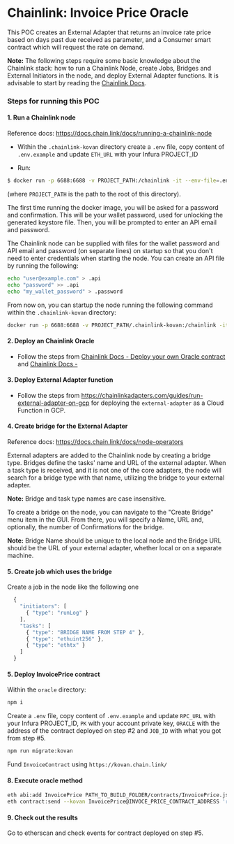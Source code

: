 # Chainlink: Invoice Price Oracle

This POC creates an External Adapter that returns an invoice rate price based on days past due received as parameter, and a Consumer smart contract which will request the rate on demand.

**Note:** The following steps require some basic knowledge about the Chainlink stack: how to run a Chainlink Node, create Jobs, Bridges and External Initiators in the node, and deploy External Adapter functions. It is advisable to start by reading the [Chainlink Docs](https://docs.chain.link).

### Steps for running this POC

#### 1. Run a Chainlink node

  Reference docs: https://docs.chain.link/docs/running-a-chainlink-node

  - Within the `.chainlink-kovan` directory create a `.env` file, copy content of `.env.example` and update `ETH_URL` with your Infura PROJECT_ID

  - Run:
  ```bash
  $ docker run -p 6688:6688 -v PROJECT_PATH:/chainlink -it --env-file=.env smartcontract/chainlink local n
  ```
  (where `PROJECT_PATH` is the path to the root of this directory).

  The first time running the docker image, you will be asked for a password and confirmation. This will be your wallet password, used for unlocking the generated keystore file. Then, you will be prompted to enter an API email and password.

  The Chainlink node can be supplied with files for the wallet password and API email and password (on separate lines) on startup so that you don't need to enter credentials when starting the node. You can create an API file by running the following:

  ```bash
  echo "user@example.com" > .api
  echo "password" >> .api
  echo "my_wallet_password" > .password
  ```

  From now on, you can startup the node running the following command within the `.chainlink-kovan` directory:

  ```bash
  docker run -p 6688:6688 -v PROJECT_PATH/.chainlink-kovan:/chainlink -it --env-file=.env smartcontract/chainlink local n -p /chainlink/.password -a /chainlink/.api
  ```

#### 2. Deploy an Chainlink Oracle

  - Follow the steps from [Chainlink Docs - Deploy your own Oracle contract](https://docs.chain.link/docs/fulfilling-requests#section-deploy-your-own-oracle-contract) and [Chainlink Docs - ](https://docs.chain.link/docs/fulfilling-requests#section-deploy-your-own-oracle-contract)

#### 3. Deploy External Adapter function

  - Follow the steps from https://chainlinkadapters.com/guides/run-external-adapter-on-gcp for deploying the `external-adapter` as a Cloud Function in GCP.

#### 4. Create bridge for the External Adapter

  Reference docs: https://docs.chain.link/docs/node-operators

  External adapters are added to the Chainlink node by creating a bridge type. Bridges define the tasks' name and URL of the external adapter. When a task type is received, and it is not one of the core adapters, the node will search for a bridge type with that name, utilizing the bridge to your external adapter.

  **Note:** Bridge and task type names are case insensitive.

  To create a bridge on the node, you can navigate to the "Create Bridge" menu item in the GUI. From there, you will specify a Name, URL and, optionally, the number of Confirmations for the bridge.

  **Note:** Bridge Name should be unique to the local node and the Bridge URL should be the URL of your external adapter, whether local or on a separate machine.

#### 5. Create job which uses the bridge

Create a job in the node like the following one

```javascript
  {
    "initiators": [
      { "type": "runLog" }
    ],
    "tasks": [
      { "type": "BRIDGE NAME FROM STEP 4" },
      { "type": "ethuint256" },
      { "type": "ethtx" }
    ]
  }
```

#### 5. Deploy InvoicePrice contract
Within the `oracle` directory:

```bash
npm i
```

Create a `.env` file, copy content of `.env.example` and update `RPC_URL` with your Infura PROJECT_ID, `PK` with your account private key, `ORACLE` with the address of the contract deployed on step #2 and `JOB_ID` with what you got from step #5.

```bash
npm run migrate:kovan
```

Fund `InvoiceContract` using `https://kovan.chain.link/`

#### 8. Execute oracle method

```bash
eth abi:add InvoicePrice PATH_TO_BUILD_FOLDER/contracts/InvoicePrice.json
eth contract:send --kovan InvoicePrice@INVOCE_PRICE_CONTRACT_ADDRESS 'requestInvoiceRate("182")' --pk=YOUR_ADDRESS_PK
```

#### 9. Check out the results

Go to etherscan and check events for contract deployed on step #5.
